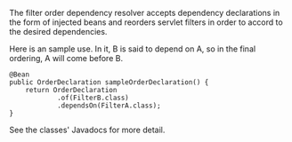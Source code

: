 The filter order dependency resolver accepts dependency declarations in
the form of injected beans and reorders servlet filters in order to
accord to the desired dependencies.

Here is an sample use.  In it, B is said to depend on A, so in the final
ordering, A will come before B.

    @Bean
    public OrderDeclaration sampleOrderDeclaration() {
        return OrderDeclaration
                .of(FilterB.class)
                .dependsOn(FilterA.class);
    }


See the classes' Javadocs for more detail.
